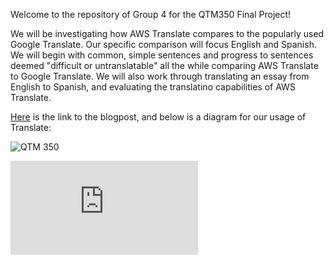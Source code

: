 Welcome to the repository of Group 4 for the QTM350 Final Project! 

We will be investigating how AWS Translate compares to the popularly used Google Translate. Our specific comparison will focus English and Spanish.
We will begin with common, simple sentences and progress to sentences deemed "difficult or untranslatable" all the while comparing AWS Translate to Google Translate.
We will also work through translating an essay from English to Spanish, and evaluating the translatino capabilities of AWS Translate. 

[Here](https://group4final.s3.amazonaws.com/Final_Group_4.html) is the link to the blogpost, and below is a diagram for our usage of Translate:


  
  
 ![QTM 350](https://ryankim.s3.amazonaws.com/QTM+350.png)
    
 ![350.Final.Diagram.pdf](https://github.com/jtaylor515/QTM350finalprojectgroup4/files/10063047/350.Final.Diagram.pdf)

